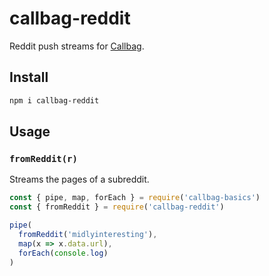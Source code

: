 
# callbag-reddit

Reddit push streams for [Callbag](https://github.com/callbag/callbag).

## Install

```sh
npm i callbag-reddit
```

## Usage

### `fromReddit(r)`

Streams the pages of a subreddit.

```js
const { pipe, map, forEach } = require('callbag-basics')
const { fromReddit } = require('callbag-reddit')

pipe(
  fromReddit('midlyinteresting'),
  map(x => x.data.url),
  forEach(console.log)
)
```
